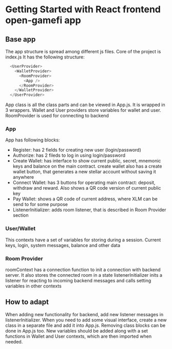 # Getting Started with React frontend open-gamefi app

## Base app

The app structure is spread among different js files. Core of the project is index.js
It has the following structure:

```js
  <UserProvider>
    <WalletProvider>
      <RoomProvider>
        <App />
      </RoomProvider>
    </WalletProvider>
  </UserProvider>
```

App class is all the class parts and can be viewed in App.js. It is wrapped in 3 wrappers.
Wallet and User providers store variables for wallet and user. RoomProvider is used for
connecting to backend

### App

App has following blocks:

- Register: has 2 fields for creating new user (login/password)
- Authorize: has 2 fileds to log in using login/password
- Create Wallet: has interface to show current public, secret, mnemonic keys and balance on the main contract.
create wallet also has a create wallet button, that generates a new stellar account without saving it anywhere
- Connect Wallet: has 3 buttons for operating main contract: deposit, withdraw and reward. Also shows a QR code version of current public key
- Pay Wallet: shows a QR code of current address, where XLM can be send to for some purpose
- ListenerInitializer: adds room listener, that is described in Room Provider section

### User/Wallet

This contexts have a set of variables for storing during a session. Current keys, login, system messages, balance and other data

### Room Provider

roomContext has a connection function to init a connection with backend server. It also stores the connected room in a state
listenerInitializer inits a listener for reacting to incoming backend messages and calls setting variables in other contexts

## How to adapt

When adding new functionality for backend, add new listener messages in listenerInitializer. When you need to add some visual interface,
create a new class in a separate file and add it into App.js. Removing class blocks can be done in App.js too. New variables should
be added along with a set functions in Wallet and User contexts, which are then imported when needed.